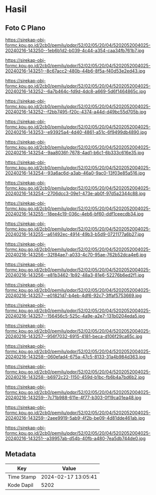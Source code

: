 # Hasil

## Foto C Plano

https://sirekap-obj-formc.kpu.go.id/2cb0/pemilu/pdpr/52/02/05/20/04/5202052004025-20240216-143250--1eb6b1d2-b039-4c44-a354-caa34fb761b7.jpg

https://sirekap-obj-formc.kpu.go.id/2cb0/pemilu/pdpr/52/02/05/20/04/5202052004025-20240216-143251--8c67acc2-480b-44b6-8f5a-f40d53e2ed43.jpg

https://sirekap-obj-formc.kpu.go.id/2cb0/pemilu/pdpr/52/02/05/20/04/5202052004025-20240216-143252--6a7b464c-fd9d-4dc8-a669-5d6f1464865c.jpg

https://sirekap-obj-formc.kpu.go.id/2cb0/pemilu/pdpr/52/02/05/20/04/5202052004025-20240216-143252--f2bb7495-f20c-4374-a44d-d49bc55d705b.jpg

https://sirekap-obj-formc.kpu.go.id/2cb0/pemilu/pdpr/52/02/05/20/04/5202052004025-20240216-143253--e93925a4-4d40-4861-a51c-6f9499db4890.jpg

https://sirekap-obj-formc.kpu.go.id/2cb0/pemilu/pdpr/52/02/05/20/04/5202052004025-20240216-143254--9aa8036f-7678-4ad1-b6c1-6b333c616e35.jpg

https://sirekap-obj-formc.kpu.go.id/2cb0/pemilu/pdpr/52/02/05/20/04/5202052004025-20240216-143254--93a6ac6d-a3ab-46a0-9ac0-13f03e85a516.jpg

https://sirekap-obj-formc.kpu.go.id/2cb0/pemilu/pdpr/52/02/05/20/04/5202052004025-20240216-143254--2706dcc3-09e1-473e-ab0f-97d5a2344c88.jpg

https://sirekap-obj-formc.kpu.go.id/2cb0/pemilu/pdpr/52/02/05/20/04/5202052004025-20240216-143255--18ee4c19-036c-4eb6-bf60-ddf1ceecdb34.jpg

https://sirekap-obj-formc.kpu.go.id/2cb0/pemilu/pdpr/52/02/05/20/04/5202052004025-20240216-143255--a61492ec-4914-49b3-b5d9-0721177a6b27.jpg

https://sirekap-obj-formc.kpu.go.id/2cb0/pemilu/pdpr/52/02/05/20/04/5202052004025-20240216-143256--32f84ae7-a033-4c70-95ae-762b52dca4e6.jpg

https://sirekap-obj-formc.kpu.go.id/2cb0/pemilu/pdpr/52/02/05/20/04/5202052004025-20240216-143256--e81b3462-1b92-48a3-81e6-52276b6ed2f1.jpg

https://sirekap-obj-formc.kpu.go.id/2cb0/pemilu/pdpr/52/02/05/20/04/5202052004025-20240216-143257--e01821d7-b4eb-4df6-92c7-3ffaf5753669.jpg

https://sirekap-obj-formc.kpu.go.id/2cb0/pemilu/pdpr/52/02/05/20/04/5202052004025-20240216-143257--156456c5-525c-4a9e-a2e7-131b0204eda5.jpg

https://sirekap-obj-formc.kpu.go.id/2cb0/pemilu/pdpr/52/02/05/20/04/5202052004025-20240216-143257--956f7032-6915-4181-beca-d106f29ca65c.jpg

https://sirekap-obj-formc.kpu.go.id/2cb0/pemilu/pdpr/52/02/05/20/04/5202052004025-20240216-143258--060efad4-675a-47c5-8133-31a4b984d363.jpg

https://sirekap-obj-formc.kpu.go.id/2cb0/pemilu/pdpr/52/02/05/20/04/5202052004025-20240216-143258--b6972c22-1150-459d-b1bc-fb6b4a7bd6b2.jpg

https://sirekap-obj-formc.kpu.go.id/2cb0/pemilu/pdpr/52/02/05/20/04/5202052004025-20240216-143259--7c71b988-611e-4f77-b303-0f19ca01ea48.jpg

https://sirekap-obj-formc.kpu.go.id/2cb0/pemilu/pdpr/52/02/05/20/04/5202052004025-20240216-143259--2aee9919-5ab9-4f2b-be09-4d81dde461ab.jpg

https://sirekap-obj-formc.kpu.go.id/2cb0/pemilu/pdpr/52/02/05/20/04/5202052004025-20240216-143251--a39957ab-d54b-40fb-a480-7ea5db744de0.jpg


## Metadata

| Key        | Value               |
| ---------- | ------------------- |
| Time Stamp | 2024-02-17 13:05:41 |
| Kode Dapil | 5202                |



